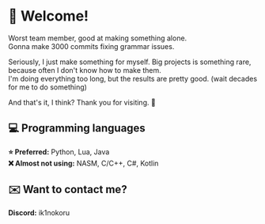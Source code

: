 # 🌟 Welcome!
  
Worst team member, good at making something alone.  
Gonna make 3000 commits fixing grammar issues.  

Seriously, I just make something for myself. Big projects is something rare, because often I don't know how to make them.  
I'm doing everything too long, but the results are pretty good. (wait decades for me to do something)   

And that's it, I think? Thank you for visiting. 🤍
  
## 💻 Programming languages
**⭐ Preferred:** Python, Lua, Java  
**❌ Almost not using:** NASM, C/C++, C#, Kotlin

## ✉️ Want to contact me?
**Discord:** ik1nokoru
